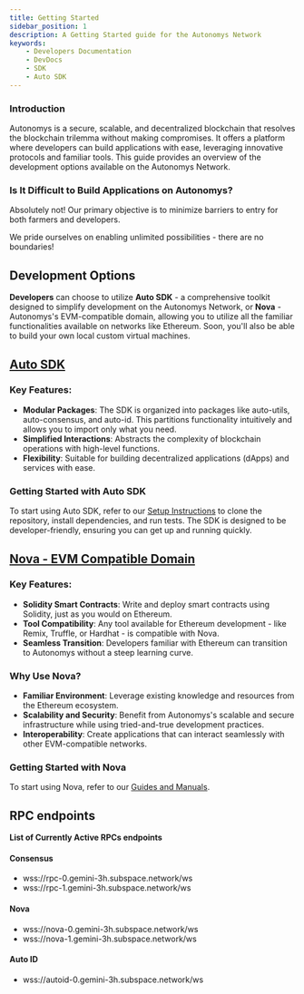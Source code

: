 ```yaml
---
title: Getting Started
sidebar_position: 1
description: A Getting Started guide for the Autonomys Network
keywords:
    - Developers Documentation
    - DevDocs
    - SDK
    - Auto SDK
---
```


### Introduction
Autonomys is a secure, scalable, and decentralized blockchain that resolves the blockchain trilemma without making compromises. It offers a platform where developers can build applications with ease, leveraging innovative protocols and familiar tools. This guide provides an overview of the development options available on the Autonomys Network.

### Is It Difficult to Build Applications on Autonomys?

Absolutely not! Our primary objective is to minimize barriers to entry for both farmers and developers.

We pride ourselves on enabling unlimited possibilities - there are no boundaries!

## Development Options

**Developers** can choose to utilize **Auto SDK** - a comprehensive toolkit designed to simplify development on the Autonomys Network, or **Nova** - Autonomys's EVM-compatible domain, allowing you to utilize all the familiar functionalities available on networks like Ethereum. Soon, you'll also be able to build your own local custom virtual machines.

## [Auto SDK](/develop/auto-sdk/intro)

### Key Features:
- **Modular Packages**: The SDK is organized into packages like auto-utils, auto-consensus, and auto-id. This partitions functionality intuitively and allows you to import only what you need.
- **Simplified Interactions**: Abstracts the complexity of blockchain operations with high-level functions.
- **Flexibility**: Suitable for building decentralized applications (dApps) and services with ease.

### Getting Started with Auto SDK
To start using Auto SDK, refer to our [Setup Instructions](/develop/auto-sdk/intro) to clone the repository, install dependencies, and run tests. The SDK is designed to be developer-friendly, ensuring you can get up and running quickly.

## [Nova - EVM Compatible Domain](/develop/nova/introduction)

### Key Features:
- **Solidity Smart Contracts**: Write and deploy smart contracts using Solidity, just as you would on Ethereum.
- **Tool Compatibility**: Any tool available for Ethereum development - like Remix, Truffle, or Hardhat - is compatible with Nova.
- **Seamless Transition**: Developers familiar with Ethereum can transition to Autonomys without a steep learning curve.

### Why Use Nova?
- **Familiar Environment**: Leverage existing knowledge and resources from the Ethereum ecosystem.
- **Scalability and Security**: Benefit from Autonomys's scalable and secure infrastructure while using tried-and-true development practices.
- **Interoperability**: Create applications that can interact seamlessly with other EVM-compatible networks.

### Getting Started with Nova
To start using Nova, refer to our [Guides and Manuals](/develop/nova/introduction).


## RPC endpoints

**List of Currently Active RPCs endpoints**

#### Consensus
- wss://rpc-0.gemini-3h.subspace.network/ws
- wss://rpc-1.gemini-3h.subspace.network/ws

#### Nova
- wss://nova-0.gemini-3h.subspace.network/ws 
- wss://nova-1.gemini-3h.subspace.network/ws

#### Auto ID
- wss://autoid-0.gemini-3h.subspace.network/ws